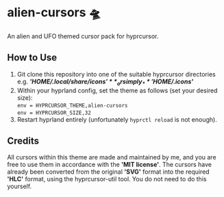 # alien-cursors 🛸
An alien and UFO themed cursor pack for hyprcursor.

## How to Use
1. Git clone this repository into one of the suitable hyprcursor directories e.g. _**'$HOME/.local/share/icons'**_ or simply _**'$HOME/.icons'**_
2. Within your hyprland config, set the theme as follows (set your desired size):  
   ```env = HYPRCURSOR_THEME,alien-cursors```  
   ```env = HYPRCURSOR_SIZE,32```
3. Restart hyprland entirely (unfortunately `hyprctl reload` is not enough).

## Credits
All cursors within this theme are made and maintained by me, and you are free to use them in accordance with the **'MIT license'**. The cursors have already been converted from the original **'SVG'** format into the required **'HLC'** format, using the hyprcursor-util tool. You do not need to do this yourself.
